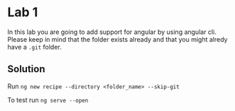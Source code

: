 # Lab 1

In this lab you are going to add support for angular by using angular cli. Please keep in mind that the folder exists already and that you might alredy have a `.git` folder.

## Solution

Run `ng new recipe --directory <folder_name> --skip-git`

To test run `ng serve --open`
